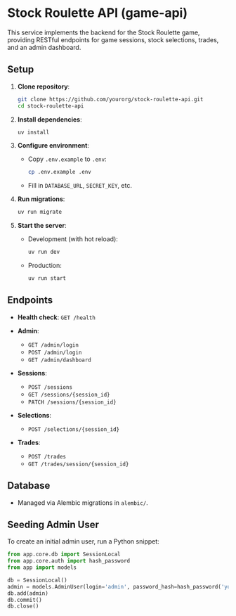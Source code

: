 # Stock Roulette API (game-api)

This service implements the backend for the Stock Roulette game, providing RESTful endpoints for game sessions, stock selections, trades, and an admin dashboard.

## Setup

1. **Clone repository**:
    ```bash
   git clone https://github.com/yourorg/stock-roulette-api.git
   cd stock-roulette-api
    ````

2. **Install dependencies**:

   ```bash
   uv install
   ```

3. **Configure environment**:

   * Copy `.env.example` to `.env`:

     ```bash
     cp .env.example .env
     ```
   * Fill in `DATABASE_URL`, `SECRET_KEY`, etc.

4. **Run migrations**:

   ```bash
   uv run migrate
   ```

5. **Start the server**:

   * Development (with hot reload):

     ```bash
     uv run dev
     ```
   * Production:

     ```bash
     uv run start
     ```

## Endpoints

* **Health check**: `GET /health`
* **Admin**:

  * `GET /admin/login`
  * `POST /admin/login`
  * `GET /admin/dashboard`
* **Sessions**:

  * `POST /sessions`
  * `GET /sessions/{session_id}`
  * `PATCH /sessions/{session_id}`
* **Selections**:

  * `POST /selections/{session_id}`
* **Trades**:

  * `POST /trades`
  * `GET /trades/session/{session_id}`

## Database

* Managed via Alembic migrations in `alembic/`.

## Seeding Admin User

To create an initial admin user, run a Python snippet:

```python
from app.core.db import SessionLocal
from app.core.auth import hash_password
from app import models

db = SessionLocal()
admin = models.AdminUser(login='admin', password_hash=hash_password('yourpassword'))
db.add(admin)
db.commit()
db.close()
```
